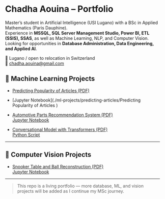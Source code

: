 # Chadha Aouina – Portfolio

Master’s student in Artificial Intelligence (USI Lugano) with a BSc in Applied Mathematics (Paris Dauphine).  
Experience in **MSSQL, SQL Server Management Studio, Power BI, ETL (SSIS), SSAS**, as well as Machine Learning, NLP, and Computer Vision.  
Looking for opportunities in **Database Administration, Data Engineering, and Applied AI**.

📍 Lugano / open to relocation in Switzerland  
📧 chadha.aouina@gmail.com  


## 🤖 Machine Learning Projects
- [Predicting Popularity of Articles (PDF)](./ml-projects/predicting-articles/Predicting%20Popularity%20of%20Articles.pdf)
- [Jupyter Notebook](./ml-projects/predicting-articles/Predicting Popularity of Articles )  

- [Automotive Parts Recommendation System (PDF)](./ml-projects/recommender-system/rec.pdf)  
  [Jupyter Notebook](./ml-projects/recommender-system/rec.ipynb)  

- [Conversational Model with Transformers (PDF)](./ml-projects/conversational-transformer/Conversational%20model%20with%20Transformers.pdf)  
  [Python Script](./ml-projects/conversational-transformer/Conversational%20model%20with%20Transformers.py)  

---

## 👀 Computer Vision Projects
- [Snooker Table and Ball Reconstruction (PDF)](./vision-projects/snooker/snooker.pdf)  
  [Jupyter Notebook](./vision-projects/snooker/snooker.ipynb)  


---


> This repo is a living portfolio — more database, ML, and vision projects will be added as I continue my MSc journey.
